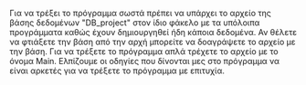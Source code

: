 Για να τρέξει το πρόγραμμα σωστά πρέπει να υπάρχει το αρχείο της βάσης δεδομένων "DB_project" στον ίδιο φάκελο με τα υπόλοιπα προγράμματα
καθώς έχουν δημιουργηθεί ήδη κάποια δεδομένα. Αν θέλετε να φτιάξετε την βάση από την αρχή μπορείτε να δοαγράψετε το αρχείο
με την βάση.
Για να τρέξετε το πρόγραμμα απλά τρέχετε το αρχείο με το όνομα Main. 
Ελπίζουμε οι οδηγίες που δίνονται μες στο πρόγραμμα να είναι αρκετές για να τρέξετε το πρόγραμμα με επιτυχία.
